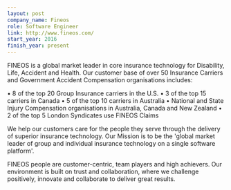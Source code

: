 ```yaml
---
layout: post
company_name: Fineos
role: Software Engineer
link: http://www.fineos.com/
start_year: 2016
finish_year: present
---
```


FINEOS is a global market leader in core insurance technology for Disability, Life, Accident and Health. Our customer base of over 50 Insurance Carriers and Government Accident Compensation organisations includes:

• 8 of the top 20 Group Insurance carriers in the U.S.
• 3 of the top 15 carriers in Canada
• 5 of the top 10 carriers in Australia
• National and State Injury Compensation organisations in Australia, Canada and New Zealand
• 2 of the top 5 London Syndicates use FINEOS Claims

We help our customers care for the people they serve through the delivery of superior insurance technology. Our Mission is to be the 'global market leader of group and individual insurance technology on a single software platform'.

FINEOS people are customer-centric, team players and high achievers. Our environment is built on trust and collaboration, where we challenge positively, innovate and collaborate to deliver great results.
